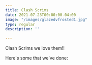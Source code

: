 ```yaml
---
title: Clash Scrims
date: 2021-07-23T00:00:00-04:00
image: "/images/glazedvfrosted1.jpg"
type: regular
description: ''

---
```

Clash Scrims we love them!!

Here's some that we've done:

